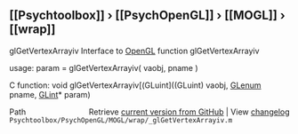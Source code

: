 ## [[Psychtoolbox]] &#8250; [[PsychOpenGL]] &#8250; [[MOGL]] &#8250; [[wrap]]

glGetVertexArrayiv  Interface to [OpenGL](OpenGL) function glGetVertexArrayiv  
  
usage:  param = glGetVertexArrayiv( vaobj, pname )  
  
C function:  void glGetVertexArrayiv[(GLuint]((GLuint) vaobj, [GLenum](GLenum) pname, [GLint](GLint)\* param)  




<div class="code_header" style="text-align:right;">
  <span style="float:left;">Path&nbsp;&nbsp;</span> <span class="counter">Retrieve <a href=
  "https://raw.github.com/Psychtoolbox-3/Psychtoolbox-3/beta/Psychtoolbox/PsychOpenGL/MOGL/wrap/_glGetVertexArrayiv.m">current version from GitHub</a> | View <a href=
  "https://github.com/Psychtoolbox-3/Psychtoolbox-3/commits/beta/Psychtoolbox/PsychOpenGL/MOGL/wrap/_glGetVertexArrayiv.m">changelog</a></span>
</div>
<div class="code">
  <code>Psychtoolbox/PsychOpenGL/MOGL/wrap/_glGetVertexArrayiv.m</code>
</div>

